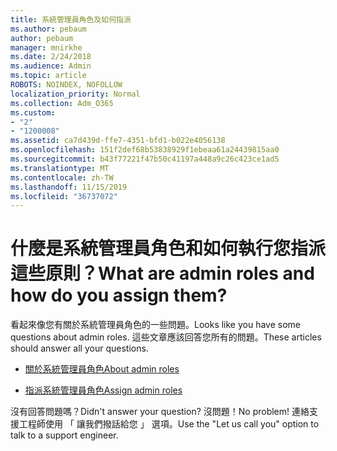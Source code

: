 ```yaml
---
title: 系統管理員角色及如何指派
ms.author: pebaum
author: pebaum
manager: mnirkhe
ms.date: 2/24/2018
ms.audience: Admin
ms.topic: article
ROBOTS: NOINDEX, NOFOLLOW
localization_priority: Normal
ms.collection: Adm_O365
ms.custom:
- "2"
- "1200008"
ms.assetid: ca7d439d-ffe7-4351-bfd1-b022e4056138
ms.openlocfilehash: 151f2def68b53838929f1ebeaa61a24439815aa0
ms.sourcegitcommit: b43f77221f47b50c41197a448a9c26c423ce1ad5
ms.translationtype: MT
ms.contentlocale: zh-TW
ms.lasthandoff: 11/15/2019
ms.locfileid: "36737072"
---
```

# <a name="what-are-admin-roles-and-how-do-you-assign-them"></a><span data-ttu-id="554f8-102">什麼是系統管理員角色和如何執行您指派這些原則？</span><span class="sxs-lookup"><span data-stu-id="554f8-102">What are admin roles and how do you assign them?</span></span>

<span data-ttu-id="554f8-103">看起來像您有關於系統管理員角色的一些問題。</span><span class="sxs-lookup"><span data-stu-id="554f8-103">Looks like you have some questions about admin roles.</span></span> <span data-ttu-id="554f8-104">這些文章應該回答您所有的問題。</span><span class="sxs-lookup"><span data-stu-id="554f8-104">These articles should answer all your questions.</span></span>
  
- [<span data-ttu-id="554f8-105">關於系統管理員角色</span><span class="sxs-lookup"><span data-stu-id="554f8-105">About admin roles</span></span>](https://docs.microsoft.com/office365/admin/add-users/about-admin-roles)

- [<span data-ttu-id="554f8-106">指派系統管理員角色</span><span class="sxs-lookup"><span data-stu-id="554f8-106">Assign admin roles</span></span>](https://docs.microsoft.com/office365/admin/add-users/assign-admin-roles)

<span data-ttu-id="554f8-107">沒有回答問題嗎？</span><span class="sxs-lookup"><span data-stu-id="554f8-107">Didn't answer your question?</span></span> <span data-ttu-id="554f8-108">沒問題！</span><span class="sxs-lookup"><span data-stu-id="554f8-108">No problem!</span></span> <span data-ttu-id="554f8-109">連絡支援工程師使用 「 讓我們撥話給您 」 選項。</span><span class="sxs-lookup"><span data-stu-id="554f8-109">Use the "Let us call you" option to talk to a support engineer.</span></span>
  